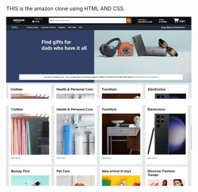 THIS is the amazon clone using HTML AND CSS.



![amazon_clone](https://github.com/beebeck17rokaya/simpleamazonclone/blob/b70831968831a874e13ae004e5da5546021d55f1/Screenshot%202024-08-18%20164731.png)






![amazon_clone](https://github.com/beebeck17rokaya/simpleamazonclone/blob/1f3c1051eaa371c57a52c74230045a016920b079/Screenshot%202024-08-18%20164754.png)
